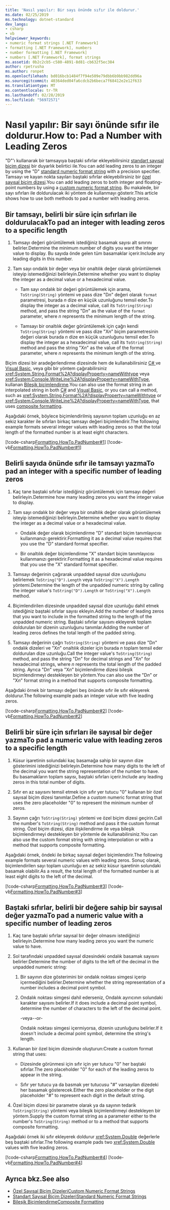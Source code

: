 ```yaml
---
title: 'Nasıl yapılır: Bir sayı önünde sıfır ile doldurur.'
ms.date: 02/25/2019
ms.technology: dotnet-standard
dev_langs:
- csharp
- vb
helpviewer_keywords:
- numeric format strings [.NET Framework]
- formatting [.NET Framework], numbers
- number formatting [.NET Framework]
- numbers [.NET Framework], format strings
ms.assetid: 0b2c2cb5-c580-4891-8d81-cb632f5ec384
author: rpetrusha
ms.author: ronpet
ms.openlocfilehash: bd016bcb1484f7f94e509e79dbb6b9bb982dd96a
ms.sourcegitcommit: 40364ded04fa6cdcb2b6beca7f68412e2e12f633
ms.translationtype: MT
ms.contentlocale: tr-TR
ms.lasthandoff: 02/28/2019
ms.locfileid: "56972571"
---
```

# <a name="how-to-pad-a-number-with-leading-zeros"></a><span data-ttu-id="bc41b-102">Nasıl yapılır: Bir sayı önünde sıfır ile doldurur.</span><span class="sxs-lookup"><span data-stu-id="bc41b-102">How to: Pad a Number with Leading Zeros</span></span>

<span data-ttu-id="bc41b-103">"D"'ı kullanarak bir tamsayıya baştaki sıfırlar ekleyebilirsiniz [standart sayısal biçim dizesi](../../../docs/standard/base-types/standard-numeric-format-strings.md) bir duyarlık belirtici ile.</span><span class="sxs-lookup"><span data-stu-id="bc41b-103">You can add leading zeros to an integer by using the "D" [standard numeric format string](../../../docs/standard/base-types/standard-numeric-format-strings.md) with a precision specifier.</span></span> <span data-ttu-id="bc41b-104">Tamsayı ve kayan nokta sayıları baştaki sıfırlar ekleyebilirsiniz bir [özel sayısal biçim dizesi](../../../docs/standard/base-types/custom-numeric-format-strings.md).</span><span class="sxs-lookup"><span data-stu-id="bc41b-104">You can add leading zeros to both integer and floating-point numbers by using a [custom numeric format string](../../../docs/standard/base-types/custom-numeric-format-strings.md).</span></span> <span data-ttu-id="bc41b-105">Bu makalede, bir sayı sıfırları ile doldurulacak iki yöntem de kullanmayı gösterir.</span><span class="sxs-lookup"><span data-stu-id="bc41b-105">This article shows how to use both methods to pad a number with leading zeros.</span></span>
  
## <a name="to-pad-an-integer-with-leading-zeros-to-a-specific-length"></a><span data-ttu-id="bc41b-106">Bir tamsayı, belirli bir süre için sıfırları ile doldurulacak</span><span class="sxs-lookup"><span data-stu-id="bc41b-106">To pad an integer with leading zeros to a specific length</span></span>
  
1. <span data-ttu-id="bc41b-107">Tamsayı değeri görüntülemek istediğiniz basamak sayısı alt sınırını belirler.</span><span class="sxs-lookup"><span data-stu-id="bc41b-107">Determine the minimum number of digits you want the integer value to display.</span></span> <span data-ttu-id="bc41b-108">Bu sayıda önde gelen tüm basamaklar içerir.</span><span class="sxs-lookup"><span data-stu-id="bc41b-108">Include any leading digits in this number.</span></span>  
  
1. <span data-ttu-id="bc41b-109">Tam sayı ondalık bir değer veya bir onaltılık değer olarak görüntülemek isteyip istemediğinizi belirleyin.</span><span class="sxs-lookup"><span data-stu-id="bc41b-109">Determine whether you want to display the integer as a decimal value or a hexadecimal value.</span></span>  
  
    - <span data-ttu-id="bc41b-110">Tam sayı ondalık bir değeri görüntülemek için arama, `ToString(String)` yöntemi ve pass dize "D*n*" değeri olarak `format` parametresi, burada *n* dize en küçük uzunluğunu temsil eder.</span><span class="sxs-lookup"><span data-stu-id="bc41b-110">To display the integer as a decimal value, call its `ToString(String)` method, and pass the string "D*n*" as the value of the `format` parameter, where *n* represents the minimum length of the string.</span></span>  
  
    - <span data-ttu-id="bc41b-111">Tamsayı bir onaltılık değer görüntülemek için çağrı kendi `ToString(String)` yöntemi ve pass dize "X*n*" biçim parametresinin değeri olarak burada *n* dize en küçük uzunluğunu temsil eder.</span><span class="sxs-lookup"><span data-stu-id="bc41b-111">To display the integer as a hexadecimal value, call its `ToString(String)` method and pass the string "X*n*" as the value of the format parameter, where *n* represents the minimum length of the string.</span></span>
  
<span data-ttu-id="bc41b-112">Biçim dizesi bir aradeğerlendirme dizesinde hem de kullanabilirsiniz [ C# ](../../csharp/language-reference/tokens/interpolated.md) ve [Visual Basic](../../visual-basic/programming-guide/language-features/strings/interpolated-strings.md), veya gibi bir yöntem çağırabilirsiniz <xref:System.String.Format%2A?displayProperty=nameWithtype> veya <xref:System.Console.WriteLine%2A?displayProperty=nameWithType>, kullanan [ Bileşik biçimlendirme](../../../docs/standard/base-types/composite-formatting.md).</span><span class="sxs-lookup"><span data-stu-id="bc41b-112">You can also use the format string in an interpolated string in both [C#](../../csharp/language-reference/tokens/interpolated.md) and [Visual Basic](../../visual-basic/programming-guide/language-features/strings/interpolated-strings.md), or you can call a method, such as <xref:System.String.Format%2A?displayProperty=nameWithtype> or <xref:System.Console.WriteLine%2A?displayProperty=nameWithType>, that uses [composite formatting](../../../docs/standard/base-types/composite-formatting.md).</span></span>  
  
 <span data-ttu-id="bc41b-113">Aşağıdaki örnek, böylece biçimlendirilmiş sayısının toplam uzunluğu en az sekiz karakter ile sıfırları birkaç tamsayı değeri biçimlendirir.</span><span class="sxs-lookup"><span data-stu-id="bc41b-113">The following example formats several integer values with leading zeros so that the total length of the formatted number is at least eight characters.</span></span>  
  
 [!code-csharp[Formatting.HowTo.PadNumber#1](../../../samples/snippets/csharp/VS_Snippets_CLR/Formatting.HowTo.PadNumber/cs/Pad1.cs#1)]
 [!code-vb[Formatting.HowTo.PadNumber#1](../../../samples/snippets/visualbasic/VS_Snippets_CLR/Formatting.HowTo.PadNumber/vb/Pad1.vb#1)]  
  
## <a name="to-pad-an-integer-with-a-specific-number-of-leading-zeros"></a><span data-ttu-id="bc41b-114">Belirli sayıda önünde sıfır ile tamsayı yazma</span><span class="sxs-lookup"><span data-stu-id="bc41b-114">To pad an integer with a specific number of leading zeros</span></span>  
  
1. <span data-ttu-id="bc41b-115">Kaç tane baştaki sıfırlar istediğiniz görüntülemek için tamsayı değeri belirleyin.</span><span class="sxs-lookup"><span data-stu-id="bc41b-115">Determine how many leading zeros you want the integer value to display.</span></span>  
  
1. <span data-ttu-id="bc41b-116">Tam sayı ondalık bir değer veya bir onaltılık değer olarak görüntülemek isteyip istemediğinizi belirleyin.</span><span class="sxs-lookup"><span data-stu-id="bc41b-116">Determine whether you want to display the integer as a decimal value or a hexadecimal value.</span></span>

    - <span data-ttu-id="bc41b-117">Ondalık değer olarak biçimlendirme "D" standart biçim tanımlayıcısı kullanmanızı gerektirir.</span><span class="sxs-lookup"><span data-stu-id="bc41b-117">Formatting it as a decimal value requires that you use the "D" standard format specifier.</span></span>

    - <span data-ttu-id="bc41b-118">Bir onaltılık değer biçimlendirme "X" standart biçim tanımlayıcısı kullanmanızı gerektirir.</span><span class="sxs-lookup"><span data-stu-id="bc41b-118">Formatting it as a hexadecimal value requires that you use the "X" standard format specifier.</span></span>
  
1. <span data-ttu-id="bc41b-119">Tamsayı değerinin çağırarak unpadded sayısal dize uzunluğunu belirlemek `ToString("D").Length` veya `ToString("X").Length` yöntemi.</span><span class="sxs-lookup"><span data-stu-id="bc41b-119">Determine the length of the unpadded numeric string by calling the integer value's `ToString("D").Length` or `ToString("X").Length` method.</span></span>
  
1. <span data-ttu-id="bc41b-120">Biçimlendirilen dizesinde unpadded sayısal dize uzunluğu dahil etmek istediğiniz baştaki sıfırlar sayısı ekleyin.</span><span class="sxs-lookup"><span data-stu-id="bc41b-120">Add the number of leading zeros that you want to include in the formatted string to the length of the unpadded numeric string.</span></span> <span data-ttu-id="bc41b-121">Baştaki sıfırlar sayısını ekleyerek toplam doldurulan bir dizenin uzunluğunu tanımlar.</span><span class="sxs-lookup"><span data-stu-id="bc41b-121">Adding the number of leading zeros defines the total length of the padded string.</span></span>  
  
1. <span data-ttu-id="bc41b-122">Tamsayı değerinin çağrı `ToString(String)` yöntemi ve pass dize "D*n*" ondalık dizeleri ve "X*n*" onaltılık dizeler için burada *n* toplam temsil eder doldurulan dize uzunluğu.</span><span class="sxs-lookup"><span data-stu-id="bc41b-122">Call the integer value's `ToString(String)` method, and pass the string "D*n*" for decimal strings and "X*n*" for hexadecimal strings, where *n* represents the total length of the padded string.</span></span> <span data-ttu-id="bc41b-123">Ayrıca "D*n*" veya "X*n*" biçimlendirme dizesi bileşik biçimlendirmeyi destekleyen bir yöntem.</span><span class="sxs-lookup"><span data-stu-id="bc41b-123">You can also use the "D*n*" or "X*n*" format string in a method that supports composite formatting.</span></span>  
  
 <span data-ttu-id="bc41b-124">Aşağıdaki örnek bir tamsayı değeri beş önünde sıfır ile sıfır ekleyerek doldurur.</span><span class="sxs-lookup"><span data-stu-id="bc41b-124">The following example pads an integer value with five leading zeros.</span></span>  
  
 [!code-csharp[Formatting.HowTo.PadNumber#2](../../../samples/snippets/csharp/VS_Snippets_CLR/Formatting.HowTo.PadNumber/cs/Pad1.cs#2)]
 [!code-vb[Formatting.HowTo.PadNumber#2](../../../samples/snippets/visualbasic/VS_Snippets_CLR/Formatting.HowTo.PadNumber/vb/Pad1.vb#2)]  
  
## <a name="to-pad-a-numeric-value-with-leading-zeros-to-a-specific-length"></a><span data-ttu-id="bc41b-125">Belirli bir süre için sıfırları ile sayısal bir değer yazma</span><span class="sxs-lookup"><span data-stu-id="bc41b-125">To pad a numeric value with leading zeros to a specific length</span></span>  
  
1. <span data-ttu-id="bc41b-126">Küsur işaretinin solundaki kaç basamağa sahip bir sayının dize gösterimini istediğinizi belirleyin.</span><span class="sxs-lookup"><span data-stu-id="bc41b-126">Determine how many digits to the left of the decimal you want the string representation of the number to have.</span></span> <span data-ttu-id="bc41b-127">Bu basamakların toplam sayısı, baştaki sıfırları içerir.</span><span class="sxs-lookup"><span data-stu-id="bc41b-127">Include any leading zeros in this total number of digits.</span></span>  
  
1. <span data-ttu-id="bc41b-128">Sıfır en az sayısını temsil etmek için sıfır yer tutucu "0" kullanan bir özel sayısal biçim dizesi tanımlar.</span><span class="sxs-lookup"><span data-stu-id="bc41b-128">Define a custom numeric format string that uses the zero placeholder "0" to represent the minimum number of zeros.</span></span>  
  
1. <span data-ttu-id="bc41b-129">Sayının çağrı `ToString(String)` yöntemi ve özel biçim dizesi geçirin.</span><span class="sxs-lookup"><span data-stu-id="bc41b-129">Call the number's `ToString(String)` method and pass it the custom format string.</span></span> <span data-ttu-id="bc41b-130">Özel biçim dizesi, dize ilişkilendirme ile veya bileşik biçimlendirmeyi destekleyen bir yöntemle de kullanabilirsiniz.</span><span class="sxs-lookup"><span data-stu-id="bc41b-130">You can also use the custom format string with string interpolation or with a method that supports composite formatting.</span></span>  
  
 <span data-ttu-id="bc41b-131">Aşağıdaki örnek, öndeki ile birkaç sayısal değeri biçimlendirir.</span><span class="sxs-lookup"><span data-stu-id="bc41b-131">The following example formats several numeric values with leading zeros.</span></span> <span data-ttu-id="bc41b-132">Sonuç olarak, biçimlendirilen sayı toplam uzunluğu en az sekiz küsur işaretinin solundaki basamak olabilir.</span><span class="sxs-lookup"><span data-stu-id="bc41b-132">As a result, the total length of the formatted number is at least eight digits to the left of the decimal.</span></span>  
  
 [!code-csharp[Formatting.HowTo.PadNumber#3](../../../samples/snippets/csharp/VS_Snippets_CLR/Formatting.HowTo.PadNumber/cs/Pad1.cs#3)]
 [!code-vb[Formatting.HowTo.PadNumber#3](../../../samples/snippets/visualbasic/VS_Snippets_CLR/Formatting.HowTo.PadNumber/vb/Pad1.vb#3)]  
  
## <a name="to-pad-a-numeric-value-with-a-specific-number-of-leading-zeros"></a><span data-ttu-id="bc41b-133">Baştaki sıfırlar, belirli bir değere sahip bir sayısal değer yazma</span><span class="sxs-lookup"><span data-stu-id="bc41b-133">To pad a numeric value with a specific number of leading zeros</span></span>  
  
1. <span data-ttu-id="bc41b-134">Kaç tane baştaki sıfırlar sayısal bir değer olmasını istediğinizi belirleyin.</span><span class="sxs-lookup"><span data-stu-id="bc41b-134">Determine how many leading zeros you want the numeric value to have.</span></span>  
  
1. <span data-ttu-id="bc41b-135">Sol tarafındaki unpadded sayısal dizesindeki ondalık basamak sayısını belirler:</span><span class="sxs-lookup"><span data-stu-id="bc41b-135">Determine the number of digits to the left of the decimal in the unpadded numeric string:</span></span>  
  
    1. <span data-ttu-id="bc41b-136">Bir sayının dize gösterimini bir ondalık noktası simgesi içerip içermediğini belirler.</span><span class="sxs-lookup"><span data-stu-id="bc41b-136">Determine whether the string representation of a number includes a decimal point symbol.</span></span>  
  
    1. <span data-ttu-id="bc41b-137">Ondalık noktası simgesi dahil ederseniz, Ondalık ayırıcının solundaki karakter sayısını belirler.</span><span class="sxs-lookup"><span data-stu-id="bc41b-137">If it does include a decimal point symbol, determine the number of characters to the left of the decimal point.</span></span>  
  
         <span data-ttu-id="bc41b-138">-veya-</span><span class="sxs-lookup"><span data-stu-id="bc41b-138">-or-</span></span>  
  
         <span data-ttu-id="bc41b-139">Ondalık noktası simgesi içermiyorsa, dizenin uzunluğunu belirler.</span><span class="sxs-lookup"><span data-stu-id="bc41b-139">If it doesn't include a decimal point symbol, determine the string's length.</span></span>  
  
1. <span data-ttu-id="bc41b-140">Kullanan bir özel biçim dizesinde oluşturun:</span><span class="sxs-lookup"><span data-stu-id="bc41b-140">Create a custom format string that uses:</span></span>

    - <span data-ttu-id="bc41b-141">Dizesinde görünmesi için sıfır için yer tutucu "0" her baştaki sıfırlar.</span><span class="sxs-lookup"><span data-stu-id="bc41b-141">The zero placeholder "0" for each of the leading zeros to appear in the string.</span></span>

    - <span data-ttu-id="bc41b-142">Sıfır yer tutucu ya da basmak yer tutucusu "#" varsayılan dizedeki her basamak gösterecek.</span><span class="sxs-lookup"><span data-stu-id="bc41b-142">Either the zero placeholder or the digit placeholder "#" to represent each digit in the default string.</span></span>
  
1. <span data-ttu-id="bc41b-143">Özel biçim dizesi bir parametre olarak ya da sayının tedarik `ToString(String)` yöntemi veya bileşik biçimlendirmeyi destekleyen bir yöntem.</span><span class="sxs-lookup"><span data-stu-id="bc41b-143">Supply the custom format string as a parameter either to the number's `ToString(String)` method or to a method that supports composite formatting.</span></span>  
  
 <span data-ttu-id="bc41b-144">Aşağıdaki örnek iki sıfır ekleyerek doldurur <xref:System.Double> değerlerle beş baştaki sıfırlar.</span><span class="sxs-lookup"><span data-stu-id="bc41b-144">The following example pads two <xref:System.Double> values with five leading zeros.</span></span>  
  
 [!code-csharp[Formatting.HowTo.PadNumber#4](../../../samples/snippets/csharp/VS_Snippets_CLR/Formatting.HowTo.PadNumber/cs/Pad1.cs#4)]
 [!code-vb[Formatting.HowTo.PadNumber#4](../../../samples/snippets/visualbasic/VS_Snippets_CLR/Formatting.HowTo.PadNumber/vb/Pad1.vb#4)]  
  
## <a name="see-also"></a><span data-ttu-id="bc41b-145">Ayrıca bkz.</span><span class="sxs-lookup"><span data-stu-id="bc41b-145">See also</span></span>

- [<span data-ttu-id="bc41b-146">Özel Sayısal Biçim Dizeleri</span><span class="sxs-lookup"><span data-stu-id="bc41b-146">Custom Numeric Format Strings</span></span>](../../../docs/standard/base-types/custom-numeric-format-strings.md)
- [<span data-ttu-id="bc41b-147">Standart Sayısal Biçim Dizeleri</span><span class="sxs-lookup"><span data-stu-id="bc41b-147">Standard Numeric Format Strings</span></span>](../../../docs/standard/base-types/standard-numeric-format-strings.md)
- [<span data-ttu-id="bc41b-148">Bileşik Biçimlendirme</span><span class="sxs-lookup"><span data-stu-id="bc41b-148">Composite Formatting</span></span>](../../../docs/standard/base-types/composite-formatting.md)
